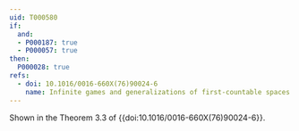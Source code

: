 ```yaml
---
uid: T000580
if:
  and:
  - P000187: true
  - P000057: true
then:
  P000028: true
refs:
  - doi: 10.1016/0016-660X(76)90024-6
    name: Infinite games and generalizations of first-countable spaces (Gruenhage)
---
```


Shown in the Theorem 3.3 of {{doi:10.1016/0016-660X(76)90024-6}}.
